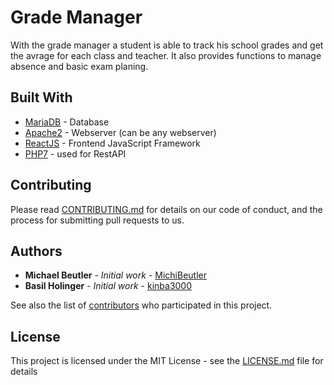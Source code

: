 # Grade Manager

With the grade manager a student is able to track his school grades and get the avrage for each class and teacher. It also provides functions to manage absence and basic exam planing.

## Built With

* [MariaDB](https://mariadb.org/) - Database
* [Apache2](https://httpd.apache.org/) - Webserver (can be any webserver)
* [ReactJS](https://reactjs.org/) - Frontend JavaScript Framework
* [PHP7](https://www.php.net/) - used for RestAPI

## Contributing

Please read [CONTRIBUTING.md](https://github.com/MichiBeutler/grade-manager/blob/master/CONTRIBUTING.md) for details on our code of conduct, and the process for submitting pull requests to us.

## Authors

* **Michael Beutler** - *Initial work* - [MichiBeutler](https://github.com/MichiBeutler)
* **Basil Holinger** - *Initial work* - [kinba3000](https://github.com/kinba3000)

See also the list of [contributors](https://github.com/MichiBeutler/grade-manager/graphs/contributors) who participated in this project.

## License

This project is licensed under the MIT License - see the [LICENSE.md](LICENSE.md) file for details